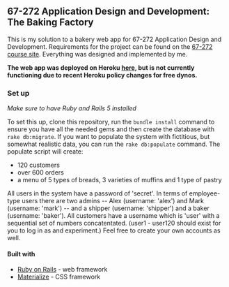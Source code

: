 67-272 Application Design and Development: The Baking Factory
---
This is my solution to a bakery web app for 67-272 Application Design and Development. Requirements for the project can be found on the [67-272 course site](http://67272.cmuis.net/projects). Everything was designed and implemented by me.

**The web app was deployed on Heroku [here](https://calm-sea-19596.herokuapp.com), but is not currently functioning due to recent Heroku policy changes for free dynos.** 

### Set up

*Make sure to have Ruby and Rails 5 installed*

To set this up, clone this repository, run the `bundle install` command to ensure you have all the needed gems and then create the database with `rake db:migrate`.  If you want to populate the system with fictitious, but somewhat realistic data, you can run the `rake db:populate` command.  The populate script will create:
- 120 customers
- over 600 orders
- a menu of 5 types of breads, 3 varieties of muffins and 1 type of pastry

All users in the system have a password of 'secret'. In terms of employee-type users there are two admins -- Alex (username: 'alex') and Mark (username: 'mark') -- and a shipper (username: 'shipper') and a baker (username: 'baker'). All customers have a username which is 'user' with a sequential set of numbers concatentated. (user1 - user120 should exist for you to log in as and experiment.) Feel free to create your own accounts as well.  

#### Built with
- [Ruby on Rails](https://rubyonrails.org/) - web framework
- [Materialize](https://materializecss.com/) - CSS framework
